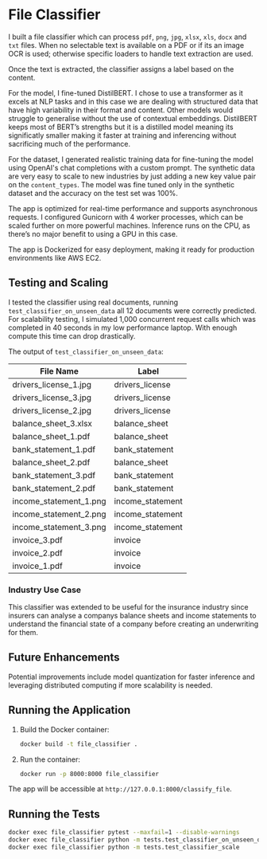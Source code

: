 # File Classifier

I built a file classifier which can process `pdf`, `png`, `jpg`, `xlsx`, `xls`, `docx` and `txt` files. When no selectable text is available on a PDF or if its an image OCR is used; otherwise specific loaders to handle text extraction are used.

Once the text is extracted, the classifier assigns a label based on the content.

For the model, I fine-tuned DistilBERT. I chose to use a transformer as it excels at NLP tasks and in this case we are dealing with structured data that have high variability in their format and content. Other models would struggle to generalise without the use of contextual embeddings. DistilBERT keeps most of BERT’s strengths but it is a distilled model meaning its significatly smaller making it faster at training and inferencing without sacrificing much of the performance.

For the dataset, I generated realistic training data for fine-tuning the model using OpenAI's chat completions with a custom prompt. The synthetic data are very easy to scale to new industries by just adding a new key value pair on the `content_types`. The model was fine tuned only in the synthetic dataset and the accuracy on the test set was 100%.

The app is optimized for real-time performance and supports asynchronous requests. I configured Gunicorn with 4 worker processes, which can be scaled further on more powerful machines. Inference runs on the CPU, as there’s no major benefit to using a GPU in this case.

The app is Dockerized for easy deployment, making it ready for production environments like AWS EC2.

## Testing and Scaling

I tested the classifier using real documents, running `test_classifier_on_unseen_data` all 12 documents were correctly predicted. For scalability testing, I simulated 1,000 concurrent request calls which was completed in 40 seconds in my low performance laptop. With enough compute this time can drop drastically.

The output of `test_classifier_on_unseen_data`:

| File Name              | Label            |
| ---------------------- | ---------------- |
| drivers_license_1.jpg  | drivers_license  |
| drivers_license_3.jpg  | drivers_license  |
| drivers_license_2.jpg  | drivers_license  |
| balance_sheet_3.xlsx   | balance_sheet    |
| balance_sheet_1.pdf    | balance_sheet    |
| bank_statement_1.pdf   | bank_statement   |
| balance_sheet_2.pdf    | balance_sheet    |
| bank_statement_3.pdf   | bank_statement   |
| bank_statement_2.pdf   | bank_statement   |
| income_statement_1.png | income_statement |
| income_statement_2.png | income_statement |
| income_statement_3.png | income_statement |
| invoice_3.pdf          | invoice          |
| invoice_2.pdf          | invoice          |
| invoice_1.pdf          | invoice          |

### Industry Use Case

This classifier was extended to be useful for the insurance industry since insurers can analyse a companys balance sheets and income statements to understand the financial state of a company before creating an underwriting for them.

## Future Enhancements

Potential improvements include model quantization for faster inference and leveraging distributed computing if more scalability is needed.

## Running the Application

1. Build the Docker container:

   ```bash
   docker build -t file_classifier .
   ```

2. Run the container:
   ```bash
   docker run -p 8000:8000 file_classifier
   ```

The app will be accessible at `http://127.0.0.1:8000/classify_file`.

## Running the Tests

```bash
docker exec file_classifier pytest --maxfail=1 --disable-warnings
docker exec file_classifier python -m tests.test_classifier_on_unseen_data
docker exec file_classifier python -m tests.test_classifier_scale
```

